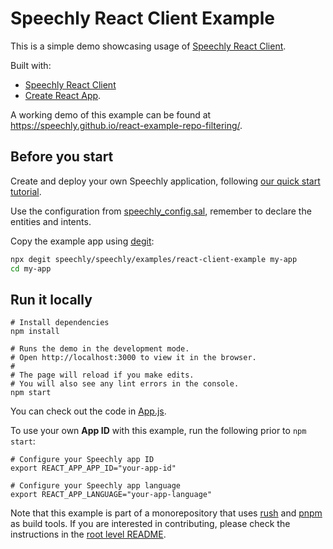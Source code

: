 # Speechly React Client Example

This is a simple demo showcasing usage of [Speechly React Client](https://github.com/speechly/speechly/tree/main/libraries/react-client).

Built with:

- [Speechly React Client](https://github.com/speechly/speechly/tree/main/libraries/react-client)
- [Create React App](https://github.com/facebook/create-react-app).

A working demo of this example can be found at https://speechly.github.io/react-example-repo-filtering/.

## Before you start

Create and deploy your own Speechly application, following [our quick start tutorial](https://docs.speechly.com/quick-start/).

Use the configuration from [speechly_config.sal](speechly_config.sal), remember to declare the entities and intents.

Copy the example app using [degit](https://github.com/Rich-Harris/degit):

```bash
npx degit speechly/speechly/examples/react-client-example my-app
cd my-app
```

## Run it locally

```shell
# Install dependencies
npm install

# Runs the demo in the development mode.
# Open http://localhost:3000 to view it in the browser.
#
# The page will reload if you make edits.
# You will also see any lint errors in the console.
npm start
```

You can check out the code in [App.js](src/App.js).

To use your own **App ID** with this example, run the following prior to `npm start`:

```shell
# Configure your Speechly app ID
export REACT_APP_APP_ID="your-app-id"

# Configure your Speechly app language
export REACT_APP_LANGUAGE="your-app-language"
```

Note that this example is part of a monorepository that uses [rush](https://rush.js) and [pnpm](https://pnpm.io) as build tools. If you are interested in contributing, please check the instructions in the [root level README](../../README.md#how-to-use-this-rush-monorepository).
